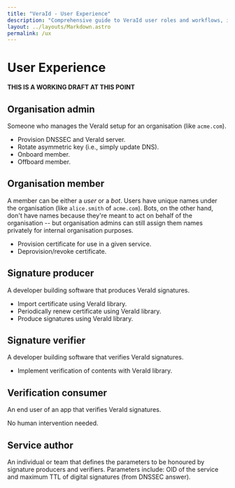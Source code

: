 ```yaml
---
title: "VeraId - User Experience"
description: "Comprehensive guide to VeraId user roles and workflows, including organization administration, member management, and signature verification processes"
layout: ../layouts/Markdown.astro
permalink: /ux
---
```


# User Experience

**THIS IS A WORKING DRAFT AT THIS POINT**

## Organisation admin

Someone who manages the VeraId setup for an organisation (like `acme.com`).

- Provision DNSSEC and VeraId server.
- Rotate asymmetric key (i.e., simply update DNS).
- Onboard member.
- Offboard member.

## Organisation member

A member can be either a _user_ or a _bot_. Users have unique names under the organisation (like `alice.smith` of `acme.com`). Bots, on the other hand, don't have names because they're meant to act on behalf of the organisation -- but organisation admins can still assign them names privately for internal organisation purposes.

- Provision certificate for use in a given service.
- Deprovision/revoke certificate.

## Signature producer

A developer building software that produces VeraId signatures.

- Import certificate using VeraId library.
- Periodically renew certificate using VeraId library.
- Produce signatures using VeraId library.

## Signature verifier

A developer building software that verifies VeraId signatures.

- Implement verification of contents with VeraId library.

## Verification consumer

An end user of an app that verifies VeraId signatures.

No human intervention needed.

## Service author

An individual or team that defines the parameters to be honoured by signature producers and verifiers. Parameters include: OID of the service and maximum TTL of digital signatures (from DNSSEC answer).

